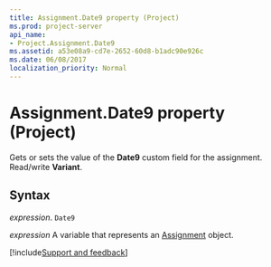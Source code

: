 ```yaml
---
title: Assignment.Date9 property (Project)
ms.prod: project-server
api_name:
- Project.Assignment.Date9
ms.assetid: a53e08a9-cd7e-2652-60d8-b1adc90e926c
ms.date: 06/08/2017
localization_priority: Normal
---
```



# Assignment.Date9 property (Project)

Gets or sets the value of the  **Date9** custom field for the assignment. Read/write **Variant**.


## Syntax

_expression_. `Date9`

_expression_ A variable that represents an [Assignment](./Project.Assignment.md) object.

[!include[Support and feedback](~/includes/feedback-boilerplate.md)]